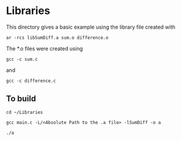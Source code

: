 # Libraries

This directory gives a basic example using the library file created with 

``ar -rcs libSumDiff.a sum.o difference.o``


The *.o files were created using 

``gcc -c sum.c ``

and 

``gcc -c difference.c ``




## To build

``cd ~/Libraries``

``gcc main.c -L/<Absolute Path to the .a file> -lSumDiff -o a``

``./a``
